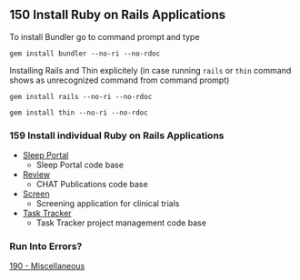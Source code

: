 ## 150 Install Ruby on Rails Applications

To install Bundler go to command prompt and type

```console
gem install bundler --no-ri --no-rdoc
```

Installing Rails and Thin explicitely (in case running `rails` or `thin` command shows as unrecognized command from command prompt)

```console
gem install rails --no-ri --no-rdoc

gem install thin --no-ri --no-rdoc
```

### 159 Install individual Ruby on Rails Applications

- [Sleep Portal](https://github.com/sleepepi/sleepportal)
  - Sleep Portal code base
- [Review](https://github.com/remomueller/review)
  - CHAT Publications code base
- [Screen](https://github.com/remomueller/screen)
  - Screening application for clinical trials
- [Task Tracker](https://github.com/remomueller/tasktracker)
  - Task Tracker project management code base

### Run Into Errors?

[190 - Miscellaneous](https://github.com/remomueller/documentation/tree/master/windows/190-miscellaneous.md)
